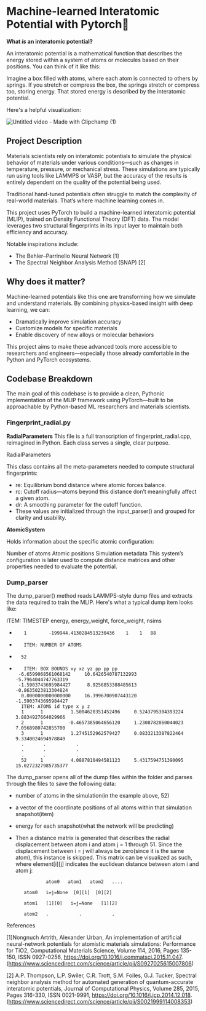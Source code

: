 # Machine-learned Interatomic Potential with Pytorch🧠

**What *is* an interatomic potential?**

An interatomic potential is a mathematical function that describes the energy stored within a system of atoms or molecules based on their positions. You can think of it like this:

Imagine a box filled with atoms, where each atom is connected to others by springs. If you stretch or compress the box, the springs stretch or compress too, storing energy. That stored energy is described by the interatomic potential.

Here's a helpful visualization:

![Untitled video - Made with Clipchamp (1)](https://github.com/user-attachments/assets/42e418b7-51c1-460e-a945-0e9c1a37c531)

## Project Description

Materials scientists rely on interatomic potentials to simulate the physical behavior of materials under various conditions—such as changes in temperature, pressure, or mechanical stress. These simulations are typically run using tools like LAMMPS or VASP, but the accuracy of the results is entirely dependent on the quality of the potential being used.

Traditional hand-tuned potentials often struggle to match the complexity of real-world materials. That’s where machine learning comes in.

This project uses PyTorch to build a machine-learned interatomic potential (MLIP), trained on Density Functional Theory (DFT) data. The model leverages two structural fingerprints in its input layer to maintain both efficiency and accuracy.

Notable inspirations include:

- The Behler–Parrinello Neural Network [1]
- The Spectral Neighbor Analysis Method (SNAP) [2]

## Why does it matter?

Machine-learned potentials like this one are transforming how we simulate and understand materials. By combining physics-based insight with deep learning, we can:

- Dramatically improve simulation accuracy
- Customize models for specific materials
- Enable discovery of new alloys or molecular behaviors
  
This project aims to make these advanced tools more accessible to researchers and engineers—especially those already comfortable in the Python and PyTorch ecosystems.


## Codebase Breakdown

The main goal of this codebase is to provide a clean, Pythonic implementation of the MLIP framework using PyTorch—built to be approachable by Python-based ML researchers and materials scientists.

### Fingerprint_radial.py
**RadialParameters**
This file is a full transcription of fingerprint_radial.cpp, reimagined in Python. Each class serves a single, clear purpose.

RadialParameters

This class contains all the meta-parameters needed to compute structural fingerprints:

- re: Equilibrium bond distance where atomic forces balance.
- rc: Cutoff radius—atoms beyond this distance don’t meaningfully affect a given atom.
- dr: A smoothing parameter for the cutoff function.
- These values are initialized through the input_parser() and grouped for clarity and usability.

**AtomicSystem**

Holds information about the specific atomic configuration:

Number of atoms
Atomic positions
Simulation metadata
This system’s configuration is later used to compute distance matrices and other properties needed to evaluate the potential.
  
### Dump_parser

The dump_parser() method reads LAMMPS-style dump files and extracts the data required to train the MLIP. Here's what a typical dump item looks like:

ITEM: TIMESTEP energy, energy_weight, force_weight, nsims
-        1        -199944.4130284513230436    1    1   88
-        ITEM: NUMBER OF ATOMS
-       52        
-        ITEM: BOX BOUNDS xy xz yz pp pp pp
       -6.6599068561068142     10.6426540787132993     -5.7964044747763319
       -1.5903743695984427      8.9256853388485613     -0.8635023813304824
        0.0000000000000000     16.3996700907443120     -1.5903743695984427
        ITEM: ATOMS id type x y z
        1      1          1.5004620351452496     0.5243795304393224     3.8834927664029966
        2      1         -0.4657385064656120     1.2308782860044023     7.0568980742855700
        3      1          1.2745152962579427     0.0833213387822464     9.3340024694978840
        .       .           .
        .       .           .
        .       .           .
        52     1          4.0887810494581123     5.4317594751390095    15.0272327985735377


The dump_parser opens all of the dump files within the folder and parses through the files to save the following data:
   - number of atoms in the simulation(in the example above, 52)
   - a vector of the coordinate positions of all atoms within that simulation snapshot(item)
   - energy for each snapshot(what the network will be predicting)
   - Then a distance matrix is generated that describes the radial displacement between atom i and atom j = 1 through 51. Since the displacement between i = j will always be zero(since it is the same atom), this instance is skipped. This matrix can be visualized as such, where element[i][j] indicates the euclidean distance between atom i and atom j:
  
                    atom0   atom1   atom2   ....

            atom0   i=j=None  [0][1]  [0][2] 

            atom1   [1][0]   i=j=None   [1][2]

            atom2   .           .           .
     









References

[1]Nongnuch Artrith, Alexander Urban, An implementation of artificial neural-network potentials for atomistic materials simulations: Performance for TiO2, Computational Materials Science, Volume 114,
2016, Pages 135-150, ISSN 0927-0256, https://doi.org/10.1016/j.commatsci.2015.11.047.
(https://www.sciencedirect.com/science/article/pii/S0927025615007806)


[2] A.P. Thompson, L.P. Swiler, C.R. Trott, S.M. Foiles, G.J. Tucker, Spectral neighbor analysis method for automated generation of quantum-accurate interatomic potentials, Journal of Computational Physics,
Volume 285, 2015, Pages 316-330, ISSN 0021-9991, https://doi.org/10.1016/j.jcp.2014.12.018.
(https://www.sciencedirect.com/science/article/pii/S0021999114008353)
